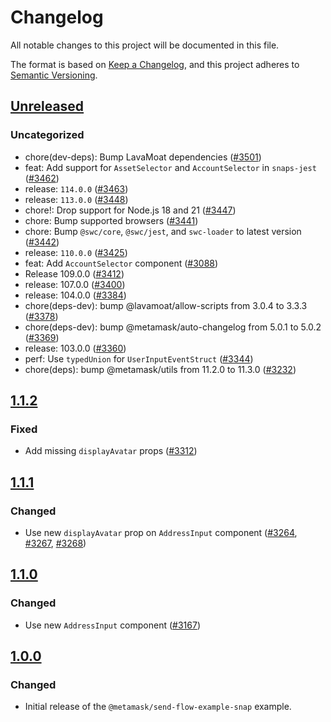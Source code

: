 # Changelog

All notable changes to this project will be documented in this file.

The format is based on [Keep a Changelog](https://keepachangelog.com/en/1.0.0/),
and this project adheres to [Semantic Versioning](https://semver.org/spec/v2.0.0.html).

## [Unreleased]

### Uncategorized

- chore(dev-deps): Bump LavaMoat dependencies ([#3501](https://github.com/MetaMask/snaps/pull/3501))
- feat: Add support for `AssetSelector` and `AccountSelector` in `snaps-jest` ([#3462](https://github.com/MetaMask/snaps/pull/3462))
- release: `114.0.0` ([#3463](https://github.com/MetaMask/snaps/pull/3463))
- release: `113.0.0` ([#3448](https://github.com/MetaMask/snaps/pull/3448))
- chore!: Drop support for Node.js 18 and 21 ([#3447](https://github.com/MetaMask/snaps/pull/3447))
- chore: Bump supported browsers ([#3441](https://github.com/MetaMask/snaps/pull/3441))
- chore: Bump `@swc/core`, `@swc/jest`, and `swc-loader` to latest version ([#3442](https://github.com/MetaMask/snaps/pull/3442))
- release: `110.0.0` ([#3425](https://github.com/MetaMask/snaps/pull/3425))
- feat: Add `AccountSelector` component ([#3088](https://github.com/MetaMask/snaps/pull/3088))
- Release 109.0.0 ([#3412](https://github.com/MetaMask/snaps/pull/3412))
- release: 107.0.0 ([#3400](https://github.com/MetaMask/snaps/pull/3400))
- release: 104.0.0 ([#3384](https://github.com/MetaMask/snaps/pull/3384))
- chore(deps-dev): bump @lavamoat/allow-scripts from 3.0.4 to 3.3.3 ([#3378](https://github.com/MetaMask/snaps/pull/3378))
- chore(deps-dev): bump @metamask/auto-changelog from 5.0.1 to 5.0.2 ([#3369](https://github.com/MetaMask/snaps/pull/3369))
- release: 103.0.0 ([#3360](https://github.com/MetaMask/snaps/pull/3360))
- perf: Use `typedUnion` for `UserInputEventStruct` ([#3344](https://github.com/MetaMask/snaps/pull/3344))
- chore(deps): bump @metamask/utils from 11.2.0 to 11.3.0 ([#3232](https://github.com/MetaMask/snaps/pull/3232))

## [1.1.2]

### Fixed

- Add missing `displayAvatar` props ([#3312](https://github.com/MetaMask/snaps/pull/3312))

## [1.1.1]

### Changed

- Use new `displayAvatar` prop on `AddressInput` component ([#3264](https://github.com/MetaMask/snaps/pull/3264), [#3267](https://github.com/MetaMask/snaps/pull/3267), [#3268](https://github.com/MetaMask/snaps/pull/3268))

## [1.1.0]

### Changed

- Use new `AddressInput` component ([#3167](https://github.com/MetaMask/snaps/pull/3167))

## [1.0.0]

### Changed

- Initial release of the `@metamask/send-flow-example-snap` example.

[Unreleased]: https://github.com/MetaMask/snaps/compare/@metamask/send-flow-example-snap@1.1.2...HEAD
[1.1.2]: https://github.com/MetaMask/snaps/compare/@metamask/send-flow-example-snap@1.1.1...@metamask/send-flow-example-snap@1.1.2
[1.1.1]: https://github.com/MetaMask/snaps/compare/@metamask/send-flow-example-snap@1.1.0...@metamask/send-flow-example-snap@1.1.1
[1.1.0]: https://github.com/MetaMask/snaps/compare/@metamask/send-flow-example-snap@1.0.0...@metamask/send-flow-example-snap@1.1.0
[1.0.0]: https://github.com/MetaMask/snaps/releases/tag/@metamask/send-flow-example-snap@1.0.0
